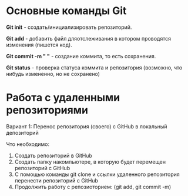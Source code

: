 # Основные команды Git 

**Git init** - создать/инициализировать репозиторий.

**Git add** - добавить файл дляотслеживания в котором проводятся изменения (пишется код).

**Git commit -m " "** - создание коммита, то есть сохранения.

**Git status** - проверка статуса коммита и репозитория (возможно, что нибудь измененно, но не сохранено)

# Работа с удаленными репозиториями 

Вариант 1: Перенос репозитория (своего) с GitHub в локальный депозиторий

Что необходимо:
1. Создать репозиторий в GitHub 
2. Создать папку накомпьютере, в которую будет перемещен репозиторий с GitHub
3. С помощью команды git clone и ссылки удаленного репозитория перенести репозиторий с GitHub
4. Продолжить работу с репозиоторием: (git add, git commit -m)


